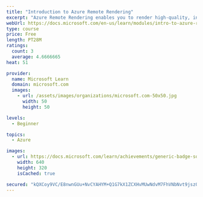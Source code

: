 ```yaml
---
title: "Introduction to Azure Remote Rendering"
excerpt: "Azure Remote Rendering enables you to render high-quality, interactive 3D content in the cloud. You can stream this content in real time to devices, such as the HoloLens 2."
webUrl: https://docs.microsoft.com/en-us/learn/modules/intro-to-azure-remote-rendering/
type: course
price: Free
length: PT28M
ratings:
  count: 3
  average: 4.6666665
heat: 51

provider:
  name: Microsoft Learn
  domain: microsoft.com
  images:
    - url: /assets/images/organizations/microsoft.com-50x50.jpg
      width: 50
      height: 50

levels:
  - Beginner

topics:
  - Azure

images:
  - url: https://docs.microsoft.com/learn/achievements/generic-badge-social.png
    width: 640
    height: 320
    isCached: true

secured: "kQXCoy9VC/E8nwnGUu+NvCYAHYM+Q1G7kX1ZCXHvMUwNdvM7FhVNbNvt9jszOgo8KBUrw0vGM6jWi3Ee2bifFakZz14IB2VXausVGELS4E0NqXEH1fFO61UssAaYj1g7TDrUUJiKOEvpXZvwWJYjnBeUNPe3NDn7PPqVUtW23wlyP2JHbEKI7eRE/zPnO4uywcytrOetUh0b2oU0wfjFQxSOljdX8uWx1i1bMV3Gj/ICWWVgbZuBTrTg6ekKlpx3+Xf3s2ZIbShXJauhpnLpc13Po6yMZBbp9Z6axTCn7dY+pagQPaUb7FEekSX0m8vZrcUGq0ubg7smRqLcjOHjAxaBUBklDffkbGzZmOjRsK2FA5FDiq0z4LFIRO14NgDWJLSh/kji3xMyt3J+SyyEiCCXWLI9pAuOsC6NDd4zfAU=;AoNwhtCGDZiatCyEXF4Ubg=="
---
```


